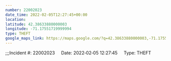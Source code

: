 ```yaml
---
number: 22002023
date_time: 2022-02-05T12:27:45+00:00
location: 
latitude: 42.38633880000003
longitude: -71.17551719999994
type: THEFT
google_maps_link: https://maps.google.com/?q=42.38633880000003,-71.17551719999994
---
```


;;;Incident #: 22002023     Date: 2022‐02‐05 12:27:45     Type: THEFT
